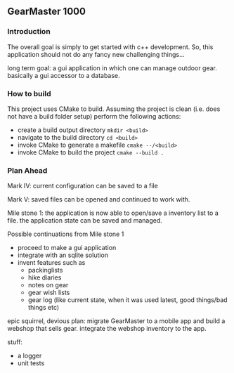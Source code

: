 ## GearMaster 1000
### Introduction
The overall goal is simply to get started with c++ development.
So, this application should not do any fancy new challenging things...


long term goal:
a gui application in which one can manage outdoor gear.
basically a gui accessor to a database.

### How to build
This project uses CMake to build. Assuming the project is clean (i.e. does not have a build folder setup) perform the following actions:

- create a build output directory `mkdir <build>`
- navigate to the build directory `cd <build>`
- invoke CMake to generate a makefile `cmake --/<build>`
- invoke CMake to build the project `cmake --build .`



### Plan Ahead
Mark IV:
current configuration can be saved to a file

Mark V:
saved files can be opened and continued to work with.


Mile stone 1:
the application is now able to open/save a inventory list to a file.
the application state can be saved and managed.


Possible continuations from Mile stone 1
- proceed to make a gui application
- integrate with an sqlite solution
- invent features such as
  - packinglists
  - hike diaries
  - notes on gear
  - gear wish lists
  - gear log (like current state, when it was used latest, good things/bad things etc)


epic squirrel, devious plan:
migrate GearMaster to a mobile app and build a webshop that sells gear.
integrate the webshop inventory to the app.




stuff:
- a logger
- unit tests